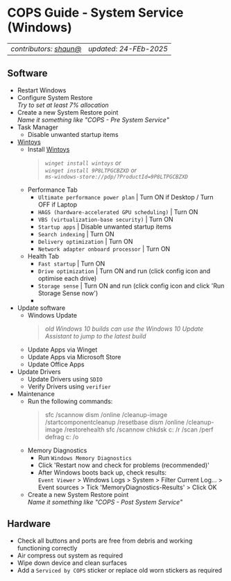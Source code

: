<!-- Render to .PDF using https://md2pdf.netlify.app/ at 75% scaling (Print to PDF) -->

# COPS Guide - System Service (Windows)

<table>
    <td><em>contributors: <a href="mailto:shaun@copscorp.com.au" title="Buckland, Shaun (shaun@copscorp.com.au)">shaun@</a></em></td>
    <td><div style='text-align: right;'><em>updated: 24-FEb-2025</em></div></td>
</table>

## Software

- Restart Windows
- Configure System Restore</br>_Try to set at least 7% allocation_
- Create a new System Restore point</br>_Name it something like "COPS - Pre System Service"_
- Task Manager
  - Disable unwanted startup items
- [Wintoys](https://apps.microsoft.com/detail/9p8ltpgcbzxd)
  - Install [Wintoys](https://apps.microsoft.com/detail/9p8ltpgcbzxd)
    > _`winget install wintoys` or</br>`winget install 9P8LTPGCBZXD` or</br>`ms-windows-store://pdp/?ProductId=9P8LTPGCBZXD`_
  - Performance Tab
    - `Ultimate performance power plan` | Turn ON if Desktop / Turn OFF if Laptop
    - `HAGS (hardware-accelerated GPU scheduling)` | Turn ON
    - `VBS (virtualization-base security)` | Turn ON
    - `Startup apps` | Disable unwanted startup items
    - `Search indexing` | Turn ON
    - `Delivery optimization` | Turn ON
    - `Network adapter onboard processor` | Turn ON
  - Health Tab
    - `Fast startup` | Turn ON
    - `Drive optimization` | Turn ON and run (click config icon and optimise each drive)
    - `Storage sense` | Turn ON and run (click config icon and click 'Run Storage Sense now')
    -
- Update software
  - Windows Update
    > _old Windows 10 builds can use the Windows 10 Update Assistant to jump to the latest build_
  - Update Apps via Winget
  - Update Apps via Microsoft Store
  - Update Office Apps
- Update Drivers
  - Update Drivers using `SDIO`
  - Verify Drivers using `verifier`
- Maintenance
  - Run the following commands:
    > sfc /scannow
    > dism /online /cleanup-image /startcomponentcleanup /resetbase
    > dism /online /cleanup-image /restorehealth
    > sfc /scannow
    > chkdsk c: /r /scan /perf
    > defrag c: /o
  - Memory Diagnostics
    - Run `Windows Memory Diagnostics`
    - Click 'Restart now and check for problems (recommended)'
    - After Windows boots back up, check results:</br>
      `Event Viewer` > Windows Logs > System > Filter Current Log... > Event sources > Tick 'MemoryDiagnostics-Results' > Click OK
  - Create a new System Restore point</br>_Name it something like "COPS - Post System Service"_

## Hardware

- Check all buttons and ports are free from debris and working functioning correctly
- Air compress out system as required
- Wipe down device and clean surfaces
- Add a `Serviced by COPS` sticker or replace old worn stickers as required
